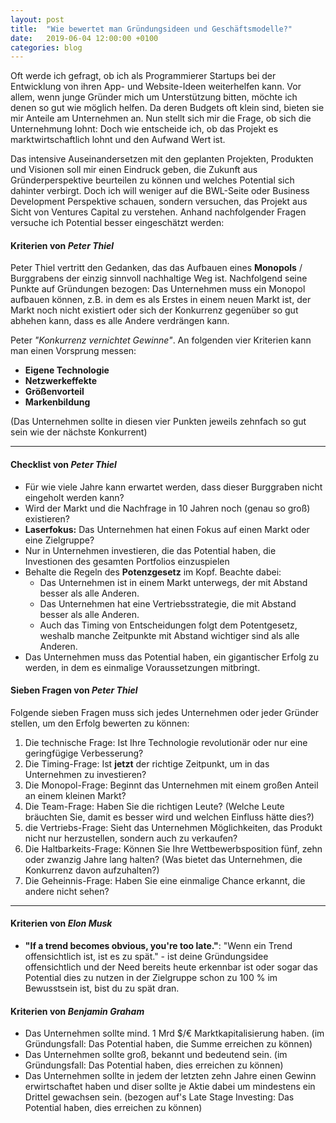 ```yaml
---
layout: post
title:  "Wie bewertet man Gründungsideen und Geschäftsmodelle?"
date:   2019-06-04 12:00:00 +0100
categories: blog
---
```


Oft werde ich gefragt, ob ich als Programmierer Startups bei der Entwicklung von ihren App- und Website-Ideen weiterhelfen kann. Vor allem, wenn junge Gründer mich um Unterstützung bitten, möchte ich denen so gut wie möglich helfen. Da deren Budgets oft klein sind, bieten sie mir Anteile am Unternehmen an. Nun stellt sich mir die Frage, ob sich die Unternehmung lohnt: Doch wie entscheide ich, ob das Projekt es marktwirtschaftlich lohnt und den Aufwand Wert ist.

Das intensive Auseinandersetzen mit den geplanten Projekten, Produkten und Visionen soll mir einen Eindruck geben, die Zukunft aus Gründerperspektive beurteilen zu können und welches Potential sich dahinter verbirgt. Doch ich will weniger auf die BWL-Seite oder Business Development Perspektive schauen, sondern versuchen, das Projekt aus Sicht von Ventures Capital zu verstehen. Anhand nachfolgender Fragen versuche ich Potential besser eingeschätzt werden:

#### Kriterien von *Peter Thiel*

Peter Thiel vertritt den Gedanken, das das Aufbauen eines **Monopols** / Burggrabens der einzig sinnvoll nachhaltige Weg ist. Nachfolgend seine Punkte auf Gründungen bezogen: Das Unternehmen muss ein Monopol aufbauen können, z.B. in dem es als Erstes in einem neuen Markt ist, der Markt noch nicht existiert oder sich der Konkurrenz gegenüber so gut abhehen kann, dass es alle Andere verdrängen kann.

Peter  *"Konkurrenz vernichtet Gewinne"*. An folgenden vier Kriterien kann man einen Vorsprung messen:
  * **Eigene Technologie**
  * **Netzwerkeffekte**
  * **Größenvorteil**
  * **Markenbildung**

(Das Unternehmen sollte in diesen vier Punkten jeweils zehnfach so gut sein wie der nächste Konkurrent)

---

#### Checklist von *Peter Thiel*

* Für wie viele Jahre kann erwartet werden, dass dieser Burggraben nicht eingeholt werden kann?
* Wird der Markt und die Nachfrage in 10 Jahren noch (genau so groß) existieren?
* **Laserfokus:** Das Unternehmen hat einen Fokus auf einen Markt oder eine Zielgruppe?
* Nur in Unternehmen investieren, die das Potential haben, die Investionen des gesamten Portfolios einzuspielen
* Behalte die Regeln des **Potenzgesetz** im Kopf. Beachte dabei:
  * Das Unternehmen ist in einem Markt unterwegs, der mit Abstand besser als alle Anderen.
  * Das Unternehmen hat eine Vertriebsstrategie, die mit Abstand besser als alle Anderen.
  * Auch das Timing von Entscheidungen folgt dem Potentgesetz, weshalb manche Zeitpunkte mit Abstand wichtiger sind als alle Anderen.
* Das Unternehmen muss das Potential haben, ein gigantischer Erfolg zu werden, in dem es einmalige Voraussetzungen mitbringt.

#### Sieben Fragen von *Peter Thiel*

Folgende sieben Fragen muss sich jedes Unternehmen oder jeder Gründer stellen, um den Erfolg bewerten zu können:

1. Die technische Frage: Ist Ihre Technologie revolutionär oder nur eine geringfügige Verbesserung?
2. Die Timing-Frage: Ist **jetzt** der richtige Zeitpunkt, um in das Unternehmen zu investieren?
3. Die Monopol-Frage: Beginnt das Unternehmen mit einem großen Anteil an einem kleinen Markt?
4. Die Team-Frage: Haben Sie die richtigen Leute? (Welche Leute bräuchten Sie, damit es besser wird und welchen Einfluss hätte dies?)
5. die Vertriebs-Frage: Sieht das Unternehmen Möglichkeiten, das Produkt nicht nur herzustellen, sondern auch zu verkaufen?
6. Die Haltbarkeits-Frage: Können Sie Ihre Wettbewerbsposition fünf, zehn oder zwanzig Jahre lang halten? (Was bietet das Unternehmen, die Konkurrenz davon aufzuhalten?)
7. Die Geheinnis-Frage: Haben Sie eine einmalige Chance erkannt, die andere nicht sehen?

---

#### Kriterien von *Elon Musk*
* **"If a trend becomes obvious, you're too late."**: "Wenn ein Trend offensichtlich ist, ist es zu spät." - ist deine Gründungsidee offensichtlich und der Need bereits heute erkennbar ist oder sogar das Potential dies zu nutzen in der Zielgruppe schon zu 100 % im Bewusstsein ist, bist du zu spät dran.

#### Kriterien von *Benjamin Graham*
* Das Unternehmen sollte mind. 1 Mrd $/€ Marktkapitalisierung haben. (im Gründungsfall: Das Potential haben, die Summe erreichen zu können)
* Das Unternehmen sollte groß, bekannt und bedeutend sein. (im Gründungsfall: Das Potential haben, dies erreichen zu können)
* Das Unternehmen sollte in jedem der letzten zehn Jahre einen Gewinn erwirtschaftet haben und diser sollte je Aktie dabei um mindestens ein Drittel gewachsen sein. (bezogen auf's Late Stage Investing: Das Potential haben, dies erreichen zu können)

